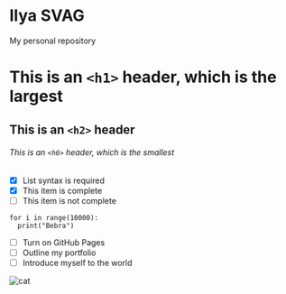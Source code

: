 # Ilya SVAG
My personal repository

# This is an `<h1>` header, which is the largest
## This is an `<h2>` header
###### This is an `<h6>` header, which is the smallest

- [x] List syntax is required
- [x] This item is complete
- [ ] This item is not complete

```
for i in range(10000):
  print("Bebra")
```
- [ ] Turn on GitHub Pages
- [ ] Outline my portfolio
- [ ] Introduce myself to the world

![cat](https://i.pinimg.com/564x/b1/49/25/b14925d1c8cb54285412fa63d99dcbb2.jpg)
